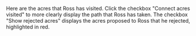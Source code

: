 Here are the acres that Ross has visited. Click the checkbox "Connect acres visited" to more clearly display the path that Ross has taken. The checkbox "Show rejected acres" displays the acres proposed to Ross that he rejected, highlighted in red.
